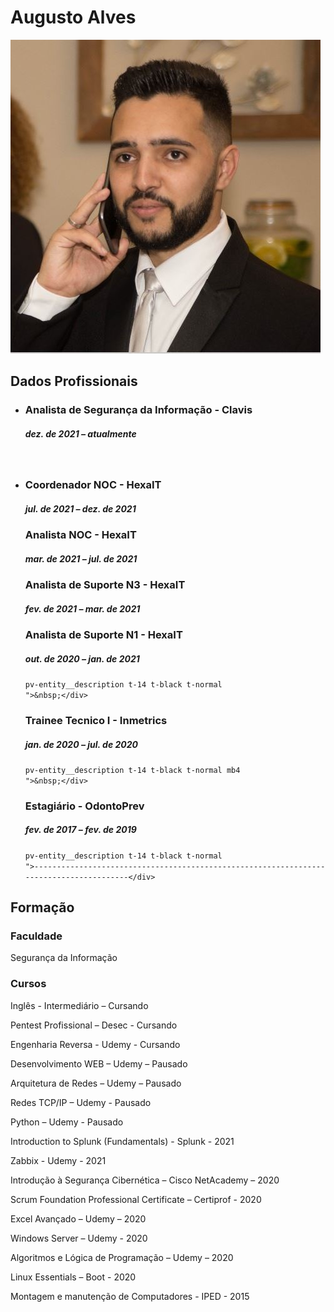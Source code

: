 <h1>Augusto Alves</h1>
<p><img class="foto-perfil" src="assets/imagens/perfil.JPG" /></p>
<div class="secao">
<h2>Dados Profissionais</h2>
<ul>
<li>
<div class="pv-entity__summary-info pv-entity__summary-info--background-section
    mb2">
<h3 class="t-14 t-black t-bold">Analista de Seguran&ccedil;a da Informa&ccedil;&atilde;o - Clavis</h3>
<div class="display-flex">
<h5 class="pv-entity__date-range t-14 t-black--light t-normal">dez. de 2021 &ndash; atualmente</h5>
<p>&nbsp;</p>
</div>
</div>
<div id="ember459" class="pv-entity__extra-details t-14 t-black--light ember-view">
<div class="inline-show-more-text
    
    
    pv-entity__description t-14 t-black t-normal
    ">----------------------------------------------------------------------------------------</div>
</div>
</li>
</ul>
<ul class="pv-entity__position-group mt2">
<li class="pv-entity__position-group-role-item">
<div id="ember435" class="ember-view">
<div class="pv-entity__role-details">
<div class="display-flex justify-space-between full-width">
<div class="pv-entity__role-container">
<div class="pv-entity__role-details-container
          pv-entity__role-details-container--timeline
          pv-entity__role-details-container--bottom-margin">
<div class="pv-entity__summary-info-v2 pv-entity__summary-info--background-section pv-entity__summary-info-margin-top
            mb2">
<div class="pv-entity__summary-info-v2 pv-entity__summary-info--background-section pv-entity__summary-info-margin-top
            mb2">
<div class="pv-entity__summary-info-v2 pv-entity__summary-info--background-section pv-entity__summary-info-margin-top
            mb2">
<h3 class="t-14 t-black t-bold">Coordenador NOC - HexaIT</h3>
<div class="display-flex">
<h5 class="pv-entity__date-range t-14 t-black--light t-normal">jul. de 2021 &ndash; dez. de 2021</h5>
</div>
</div>
<div id="ember436" class="pv-entity__extra-details t-14 t-black--light ember-view">
<div class="inline-show-more-text
    
    
    
    pv-entity__description t-14 t-black t-normal
    ">Definir e acompanhar a escala de trabalho, monitorar as atividades da equipe, an&aacute;lise dos indicadores de performance, monitorar e reportar o status da opera&ccedil;&atilde;o, status da qualidade dos servi&ccedil;os prestados, providenciar/manter infraestrutura para<br />atendimento de suporte contratado, desenvolvimento de PDI (Plano de Desenvolvimento Individual), reporte peri&oacute;dico para ger&ecirc;ncia e clientes, acompanhamento de projetos, gest&atilde;o das rotinas de opera&ccedil;&otilde;es NOC, avalia&ccedil;&atilde;o de resultados conforme SLA's e confec&ccedil;&atilde;o de documentos.</div>
</div>
</div>
</div>
</div>
</div>
</div>
</div>
</div>
</li>
<li class="pv-entity__position-group-role-item">
<div id="ember438" class="ember-view">
<div class="pv-entity__role-details">
<div class="display-flex justify-space-between full-width">
<div class="pv-entity__role-container">
<div class="pv-entity__role-details-container
          pv-entity__role-details-container--timeline
          pv-entity__role-details-container--bottom-margin">
<div class="pv-entity__summary-info-v2 pv-entity__summary-info--background-section pv-entity__summary-info-margin-top
            mb2">
<h3 class="t-14 t-black t-bold">Analista NOC - HexaIT</h3>
<div class="display-flex">
<h5 class="pv-entity__date-range t-14 t-black--light t-normal">mar. de 2021 &ndash; jul. de 2021</h5>
</div>
</div>
<div id="ember436" class="pv-entity__extra-details t-14 t-black--light ember-view">
<div class="inline-show-more-text
    
    
    
    pv-entity__description t-14 t-black t-normal
    ">Gerenciamento de lives, defini&ccedil;&atilde;o de pol&iacute;ticas de Seguran&ccedil;a; monitoramento dos ambientes (NOC 24x7); registro das solicita&ccedil;&otilde;es de servi&ccedil;o; triagem e tratamento dos chamados; suporte &agrave;s d&uacute;vidas dos colaboradores; suporte para resolu&ccedil;&atilde;o de incidentes; an&aacute;lise e pesquisa dos problemas; an&aacute;lise peri&oacute;dica dos servi&ccedil;os de infraestrutura de TI; sustenta&ccedil;&atilde;o infraestrutura de TI; confec&ccedil;&atilde;o de documentos, monitoramento proativo (Zabbix, PRTG e Grafana), analise e troubleshooting em Access Points alocados no cliente (Unifi), atendimento ao cliente (telef&ocirc;nico e via email), gerar relat&oacute;rios de disponibilidade (VPABX) e monitoramento de infraestrutura.</div>
</div>
</div>
</div>
</div>
</div>
</div>
</li>
</ul>
</div>
<ul>
<li class="pv-entity__position-group-role-item">
<div id="ember438" class="ember-view">
<div class="pv-entity__role-details">
<div class="display-flex justify-space-between full-width">
<div class="pv-entity__role-container">
<div class="pv-entity__role-details-container
          pv-entity__role-details-container--timeline
          pv-entity__role-details-container--bottom-margin">
<div class="pv-entity__summary-info-v2 pv-entity__summary-info--background-section pv-entity__summary-info-margin-top
            mb2">
<h3 class="t-14 t-black t-bold">Analista de Suporte N3 - HexaIT</h3>
<div class="display-flex">
<h5 class="pv-entity__date-range t-14 t-black--light t-normal">fev. de 2021 &ndash; mar. de 2021</h5>
</div>
</div>
<div id="ember439" class="pv-entity__extra-details t-14 t-black--light ember-view">
<div class="inline-show-more-text
    inline-show-more-text--is-collapsed
    
    
    pv-entity__description t-14 t-black t-normal
    ">Abertura de chamados n&iacute;vel 1, 2 e 3, acompanhamento de demandas internas/externas, atendimento ao cliente e centraliza&ccedil;&atilde;o de projetos.</div>
</div>
</div>
</div>
</div>
</div>
</div>
</li>
<li class="pv-entity__position-group-role-item">
<div id="ember441" class="ember-view">
<div class="pv-entity__role-details">
<div class="display-flex justify-space-between full-width">
<div class="pv-entity__role-container">
<div class="pv-entity__role-details-container
          ">
<div class="pv-entity__summary-info-v2 pv-entity__summary-info--background-section pv-entity__summary-info-margin-top
            mb2">
<h3 class="t-14 t-black t-bold">Analista de Suporte N1 - HexaIT</h3>
<div class="display-flex">
<h5 class="pv-entity__date-range t-14 t-black--light t-normal">out. de 2020 &ndash; jan. de 2021</h5>
</div>
</div>
<div id="ember442" class="pv-entity__extra-details t-14 t-black--light ember-view">
<div class="inline-show-more-text
    inline-show-more-text--is-collapsed
    
    
    pv-entity__description t-14 t-black t-normal
    ">Abertura de chamados n&iacute;vel 1, 2, acompanhamento de demandas internas/externas, atendimento ao cliente e auxilio em projetos.</div>
<div class="inline-show-more-text
    inline-show-more-text--is-collapsed
    
    
    pv-entity__description t-14 t-black t-normal
    ">&nbsp;</div>
<div class="inline-show-more-text
    inline-show-more-text--is-collapsed
    
    
    pv-entity__description t-14 t-black t-normal
    ">----------------------------------------------------------------------------------------</div>
</div>
</div>
</div>
</div>
</div>
</div>
</li>
<li class="pv-entity__position-group-role-item">
<div id="ember435" class="ember-view">
<div class="pv-entity__role-details">
<div class="display-flex justify-space-between full-width">
<div class="pv-entity__role-container">
<div class="pv-entity__role-details-container
          pv-entity__role-details-container--timeline
          pv-entity__role-details-container--bottom-margin">
<div class="pv-entity__summary-info-v2 pv-entity__summary-info--background-section pv-entity__summary-info-margin-top
            mb2">
<div class="pv-entity__summary-info pv-entity__summary-info--background-section
    mb2">
<h3 class="t-14 t-black t-bold">Trainee Tecnico I - Inmetrics</h3>
<div class="display-flex">
<h5 class="pv-entity__date-range t-14 t-black--light t-normal">jan. de 2020 &ndash; jul. de 2020</h5>
</div>
</div>
<div id="ember450" class="pv-entity__extra-details t-14 t-black--light ember-view">
<div class="inline-show-more-text
    
    
    
    pv-entity__description t-14 t-black t-normal mb4
    ">Campanha de conscientiza&ccedil;&atilde;o interna de Seguran&ccedil;a da Informa&ccedil;&atilde;o, atendimento a clientes, execu&ccedil;&atilde;o e apresenta&ccedil;&atilde;o de pentests internos e externos, trabalho em conjunto para elabora&ccedil;&atilde;o de matriz SOD, auxilio em demandas e projetos, cria&ccedil;&atilde;o de desafios para CTF (Capture The Flag) interno, valida&ccedil;&atilde;o de desafios do CTF e writeup de desafios do CTF.</div>
<div class="inline-show-more-text
    
    
    
    pv-entity__description t-14 t-black t-normal mb4
    ">&nbsp;</div>
<div class="inline-show-more-text
    
    
    
    pv-entity__description t-14 t-black t-normal mb4
    ">----------------------------------------------------------------------------------------</div>
</div>
</div>
</div>
</div>
</div>
</div>
</div>
</li>
<li class="pv-entity__position-group-role-item">
<div id="ember435" class="ember-view">
<div class="pv-entity__role-details">
<div class="display-flex justify-space-between full-width">
<div class="pv-entity__role-container">
<div class="pv-entity__role-details-container
          pv-entity__role-details-container--timeline
          pv-entity__role-details-container--bottom-margin">
<div class="pv-entity__summary-info-v2 pv-entity__summary-info--background-section pv-entity__summary-info-margin-top
            mb2">
<div class="pv-entity__summary-info pv-entity__summary-info--background-section
    mb2">
<div class="pv-entity__summary-info pv-entity__summary-info--background-section
    mb2">
<h3 class="t-14 t-black t-bold">Estagi&aacute;rio - OdontoPrev</h3>
<div class="display-flex">
<h5 class="pv-entity__date-range t-14 t-black--light t-normal">fev. de 2017 &ndash; fev. de 2019</h5>
</div>
<div id="ember450" class="pv-entity__extra-details t-14 t-black--light ember-view">
<div class="inline-show-more-text
    
    
    
    pv-entity__description t-14 t-black t-normal mb4
    ">Campanha de conscientiza&ccedil;&atilde;o de Seguran&ccedil;a da Informa&ccedil;&atilde;o, gerenciamento e execu&ccedil;&atilde;o de chamados e RDMs, publica&ccedil;&otilde;es internas e externas no load balancer, gerenciamento de backup e restore, gerenciamento de endere&ccedil;os IP no IPAM e Firewall (Palo Alto), gerenciamento de licen&ccedil;as de software, gerenciamento de contas e grupos no AD, gerenciamento de regras de proxy e firewall.</div>
</div>
</div>
<div id="ember459" class="pv-entity__extra-details t-14 t-black--light ember-view">
<div class="inline-show-more-text
    
    
    
    pv-entity__description t-14 t-black t-normal
    ">&nbsp;</div>
<div class="inline-show-more-text
    
    
    pv-entity__description t-14 t-black t-normal
    ">----------------------------------------------------------------------------------------</div>
</div>
</div>
</div>
</div>
</div>
</div>
</div>
</div>
</li>
</ul>
<div class="secao">
<h2>Forma&ccedil;&atilde;o</h2>
<h3 class="pv-entity__date-range t-14 t-black--light t-normal">Faculdade</h3>
<p>Seguran&ccedil;a da Informa&ccedil;&atilde;o</p>
<h3 class="pv-entity__date-range t-14 t-black--light t-normal">Cursos</h3>
<p>Ingl&ecirc;s - Intermedi&aacute;rio &ndash; Cursando</p>
<p>Pentest Profissional &ndash; Desec - Cursando</p>
<p>Engenharia Reversa - Udemy - Cursando</p>
<p>Desenvolvimento WEB &ndash; Udemy &ndash; Pausado</p>
<p>Arquitetura de Redes &ndash; Udemy &ndash; Pausado</p>
<p>Redes TCP/IP &ndash; Udemy - Pausado</p>
<p>Python &ndash; Udemy - Pausado</p>
<p>Introduction to Splunk (Fundamentals) - Splunk - 2021</p>
<p>Zabbix - Udemy - 2021</p>
<p>Introdu&ccedil;&atilde;o &agrave; Seguran&ccedil;a Cibern&eacute;tica &ndash; Cisco NetAcademy &ndash; 2020</p>
<p>Scrum Foundation Professional Certificate &ndash; Certiprof - 2020</p>
<p>Excel Avan&ccedil;ado &ndash; Udemy &ndash; 2020</p>
<p>Windows Server &ndash; Udemy - 2020</p>
<p>Algoritmos e L&oacute;gica de Programa&ccedil;&atilde;o &ndash; Udemy &ndash; 2020</p>
<p>Linux Essentials &ndash; Boot - 2020</p>
<p>Montagem e manuten&ccedil;&atilde;o de Computadores - IPED - 2015</p>
</div>
